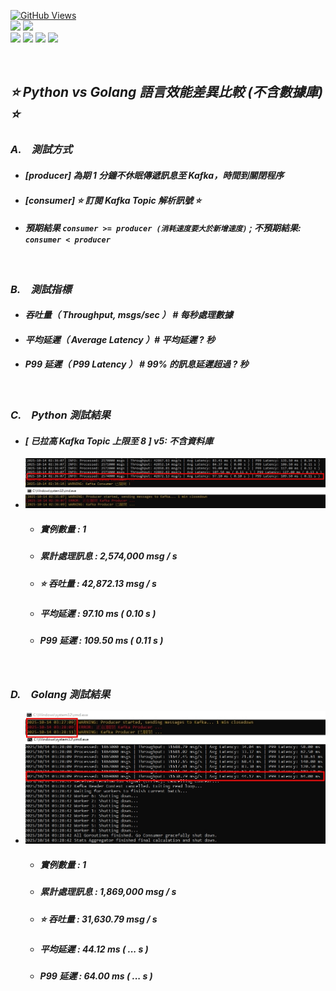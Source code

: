 <a href='https://github.com/Junwu0615/Latency-Throughput-Simulation-Test'><img alt='GitHub Views' src='https://views.whatilearened.today/views/github/Junwu0615/Latency-Throughput-Simulation-Test.svg'> <br> 
[![](https://img.shields.io/badge/Language-GO-blue.svg?style=plastic)](https://go.dev/) 
[![](https://img.shields.io/badge/Language-Python_3.12.0-blue.svg?style=plastic)](https://www.python.org/) <br>
[![](https://img.shields.io/badge/Tools-MongoDB-yellow.svg?style=plastic)](https://www.mongodb.com/)
[![](https://img.shields.io/badge/Tools-Redis-yellow.svg?style=plastic)](https://redis.io/)
[![](https://img.shields.io/badge/Tools-Apache_Kafka-yellow.svg?style=plastic)](https://kafka.apache.org/)
[![](https://img.shields.io/badge/Tools-Docker-yellow.svg?style=plastic)](https://www.docker.com/) 

<br>

## *⭐ Python vs Golang 語言效能差異比較 (不含數據庫) ⭐*
### *A.　測試方式*
- #### *[producer] 為期 1 分鐘不休眠傳遞訊息至 Kafka，時間到關閉程序*
- #### *[consumer] ⭐ 訂閱 Kafka Topic 解析訊號 ⭐*
- #### *預期結果 `consumer >= producer (消耗速度要大於新增速度)` ; 不預期結果: `consumer < producer`*

<br>

### *B.　測試指標*
- #### *吞吐量（ Throughput, msgs/sec ） # 每秒處理數據*
- #### *平均延遲（ Average Latency ）# 平均延遲 ? 秒*
- #### *P99 延遲（ P99 Latency ） # 99% 的訊息延遲超過 ? 秒*

<br>

### *C.　Python 測試結果*
- #### *[ 已拉高 Kafka Topic 上限至 8 ] v5: 不含資料庫*
- ![JPG](../sample/python_11.jpg)
  - ##### *實例數量 : 1*
  - ##### *累計處理訊息 : 2,574,000 msg / s*
  - ##### *⭐ 吞吐量 :  42,872.13 msg / s*
  - ##### *平均延遲 : 97.10 ms ( 0.10 s )*
  - ##### *P99 延遲 : 109.50 ms ( 0.11 s )*

<br>

### *D.　Golang 測試結果*
- ![JPG](../sample/go_01.jpg)
  - ##### *實例數量 : 1*
  - ##### *累計處理訊息 : 1,869,000 msg / s*
  - ##### *⭐ 吞吐量 :  31,630.79 msg / s*
  - ##### *平均延遲 : 44.12 ms ( ... s )*
  - ##### *P99 延遲 : 64.00 ms ( ... s )*

<br>